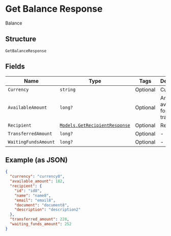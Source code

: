 
# Get Balance Response

Balance

## Structure

`GetBalanceResponse`

## Fields

| Name | Type | Tags | Description |
|  --- | --- | --- | --- |
| `Currency` | `string` | Optional | Currency |
| `AvailableAmount` | `long?` | Optional | Amount available for transferring |
| `Recipient` | [`Models.GetRecipientResponse`](../../doc/models/get-recipient-response.md) | Optional | Recipient |
| `TransferredAmount` | `long?` | Optional | - |
| `WaitingFundsAmount` | `long?` | Optional | - |

## Example (as JSON)

```json
{
  "currency": "currency0",
  "available_amount": 182,
  "recipient": {
    "id": "id8",
    "name": "name8",
    "email": "email8",
    "document": "document8",
    "description": "description2"
  },
  "transferred_amount": 228,
  "waiting_funds_amount": 252
}
```

